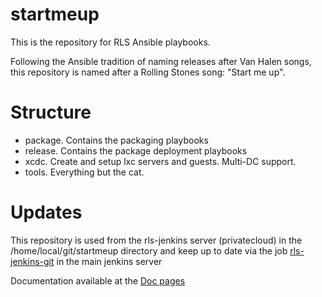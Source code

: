 startmeup
=========

This is the repository for RLS Ansible playbooks.

Following the Ansible tradition of naming releases after Van Halen songs, this repository is named after a Rolling Stones song: "Start me up".

# Structure

* package. Contains the packaging playbooks
* release. Contains the package deployment playbooks
* xcdc. Create and setup lxc servers and guests. Multi-DC support.
* tools. Everything but the cat.

# Updates

This repository is used from the rls-jenkins server (privatecloud) in the /home/local/git/startmeup directory and keep up to date via the job [rls-jenkins-git](http://jenkins.acme.com/job/rls-jenkins-git/) in the main jenkins server

Documentation available at the [Doc pages](http://otsuarez.github.io/startmeup/)


